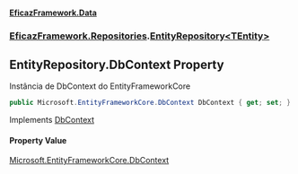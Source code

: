 #### [EficazFramework.Data](EficazFrameworkData.md 'EficazFramework Data')
### [EficazFramework.Repositories](EficazFrameworkData.md#EficazFramework.Repositories 'EficazFramework.Repositories').[EntityRepository&lt;TEntity&gt;](EficazFramework.Repositories/EntityRepository_TEntity_.md 'EficazFramework.Repositories.EntityRepository<TEntity>')

## EntityRepository<TEntity>.DbContext Property

Instância de DbContext do EntityFrameworkCore

```csharp
public Microsoft.EntityFrameworkCore.DbContext DbContext { get; set; }
```

Implements [DbContext](EficazFramework.Repositories/IEntityRepository/DbContext.md 'EficazFramework.Repositories.IEntityRepository.DbContext')

#### Property Value
[Microsoft.EntityFrameworkCore.DbContext](https://docs.microsoft.com/en-us/dotnet/api/Microsoft.EntityFrameworkCore.DbContext 'Microsoft.EntityFrameworkCore.DbContext')